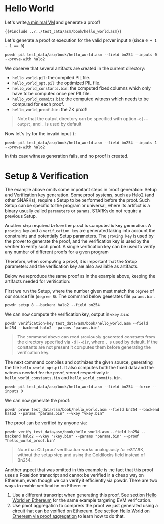 # Hello World

Let's write [a minimal VM](https://github.com/powdr-labs/powdr/blob/main/test_data/asm/book/hello_world.asm) and generate a proof!

```
{{#include ../../test_data/asm/book/hello_world.asm}}
```

Let's generate a proof of execution for the valid prover input `0` (since `0 + 1 - 1 == 0`)

```console
powdr pil test_data/asm/book/hello_world.asm --field bn254 --inputs 0 --prove-with halo2
```

We observe that several artifacts are created in the current directory:
- `hello_world.pil`: the compiled PIL file.
- `hello_world_opt.pil`: the optimized PIL file.
- `hello_world_constants.bin`: the computed fixed columns which only have to be computed once per PIL file.
- `hello_world_commits.bin`: the computed witness which needs to be computed for each proof.
- `hello_world_proof.bin`: the ZK proof!

> Note that the output directory can be specified with option `-o|--output`, and `.` is used by default.

Now let's try for the invalid input `1`:

```console
powdr pil test_data/asm/book/hello_world.asm --field bn254 --inputs 1 --prove-with halo2
```

In this case witness generation fails, and no proof is created.

# Setup & Verification

The example above omits some important steps in proof generation: Setup and
Verification key generation.  Some proof systems, such as Halo2 (and other
SNARKs), require a Setup to be performed before the proof. Such Setup can be
specific to the program or universal, where its artifact is a binary usually
called `parameters` or `params`. STARKs do not require a previous Setup.

Another step required before the proof is computed is key generation. A
`proving key` and a `verification key` are generated taking into account the
constraints and potentially Setup parameters. The `proving key` is used by the
prover to generate the proof, and the verification key is used by the verifier
to verify such proof. A single verification key can be used to verify any
number of different proofs for a given program.

Therefore, when computing a proof, it is important that the Setup parameters
and the verification key are also available as artifacts.

Below we reproduce the same proof as in the example above, keeping the
artifacts needed for verification:

First we run the Setup, where the number given must match the `degree` of our
source file (`degree 8`). The command below generates file `params.bin`.

```console
powdr setup 8 --backend halo2 --field bn254
```

We can now compute the verification key, output in `vkey.bin`:

```console
powdr verification-key test_data/asm/book/hello_world.asm --field bn254 --backend halo2 --params "params.bin"
```

> The command above can read previously generated constants from the directory
specified via `-d|--dir`, where `.` is used by default. If the constants are not present
it computes them before generating the verification key.

The next command compiles and optimizes the given source, generating the file
`hello_world_opt.pil`. It also computes both the fixed data and the witness
needed for the proof, stored respectively in `hello_world_constants.bin` and
`hello_world_commits.bin`.

```console
powdr pil test_data/asm/book/hello_world.asm --field bn254 --force --inputs 0
```

We can now generate the proof:

```console
powdr prove test_data/asm/book/hello_world.asm --field bn254 --backend halo2 --params "params.bin" --vkey "vkey.bin"
```

The proof can be verified by anyone via:

```console
powdr verify test_data/asm/book/hello_world.asm --field bn254 --backend halo2 --vkey "vkey.bin" --params "params.bin" --proof "hello_world_proof.bin"
```

> Note that CLI proof verification works analogously for eSTARK, without the setup step and using the Goldilocks field instead of Bn254.

Another aspect that was omitted in this example is the fact that this proof
uses a Poseidon transcript and cannot be verified in a cheap way on Ethereum,
even though we can verify it efficiently via powdr.
There are two ways to enable verification on Ethereum:

1. Use a different transcript when generating this proof. See section
   [Hello World on Ethereum](./hello_world_ethereum.md) for the same example targeting EVM verification.
2. Use proof aggregation to compress the proof we just generated using a
   circuit that can be verified on Ethereum. See section
   [Hello World on Ethereum via proof aggregation](./hello_world_ethereum_aggregation.md) to learn how to do that.